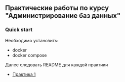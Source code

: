 ## Практические работы по курсу "Администрирование баз данных"

### Quick start
Необходимо установить:
- docker
- docker compose

Далее следовать README для каждой практики

- [Практика 1](practice1/)
